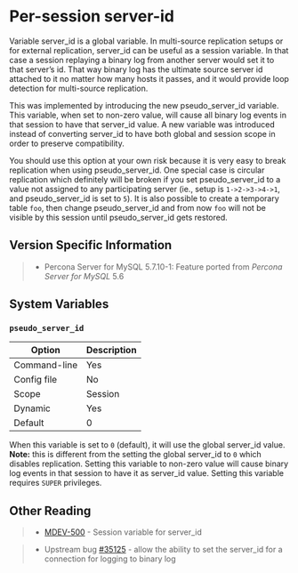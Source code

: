 # Per-session server-id

Variable server_id is a global variable. In multi-source replication setups or for external replication, server_id can be useful as a session variable. In that case a session replaying a binary log from another server would set it to that server’s id. That way binary log has the ultimate source server id attached to it no matter how many hosts it passes, and it would provide loop detection for multi-source replication.

This was implemented by introducing the new pseudo_server_id variable. This variable, when set to non-zero value, will cause all binary log events in that session to have that server_id value. A new variable was introduced instead of converting server_id to have both global and session scope in order to preserve compatibility.

You should use this option at your own risk because it is very easy to break replication when using pseudo_server_id. One special case is circular replication which definitely will be broken if you set pseudo_server_id to a value not assigned to any participating server (ie., setup is `1->2->3->4->1`, and pseudo_server_id is set to `5`). It is also possible to create a temporary table `foo`, then change pseudo_server_id and from now `foo` will not be visible by this session until pseudo_server_id gets restored.

## Version Specific Information

> 
> * Percona Server for MySQL 5.7.10-1: Feature ported from *Percona Server for MySQL* 5.6

## System Variables

### `pseudo_server_id`

| Option       | Description |
|--------------|-------------|
| Command-line | Yes         |
| Config file  | No          |
| Scope        | Session     |
| Dynamic      | Yes         |
| Default      | 0           |

When this variable is set to `0` (default), it will use the global server_id value. **Note:** this is different from the setting the global server_id to `0` which disables replication. Setting this variable to non-zero value will cause binary log events in that session to have it as server_id value. Setting this variable requires `SUPER` privileges.

## Other Reading

> 
> * [MDEV-500](https://mariadb.atlassian.net/browse/MDEV-500) -  Session variable for server_id


> * Upstream bug [#35125](http://bugs.mysql.com/bug.php?id=35125) -  allow the ability to set the server_id for a connection for logging to binary log
